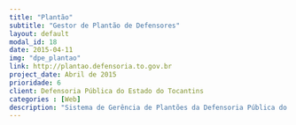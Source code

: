 ```yaml
---
title: "Plantão"
subtitle: "Gestor de Plantão de Defensores"
layout: default
modal_id: 18
date: 2015-04-11
img: "dpe_plantao"
link: http://plantao.defensoria.to.gov.br
project_date: Abril de 2015
prioridade: 6
client: Defensoria Pública do Estado do Tocantins
categories : [Web]
description: "Sistema de Gerência de Plantões da Defensoria Pública do Estado do Tocantins, que gerencia atuações de defensores em comarcas durante finais de semanas e feriados"
---
```

